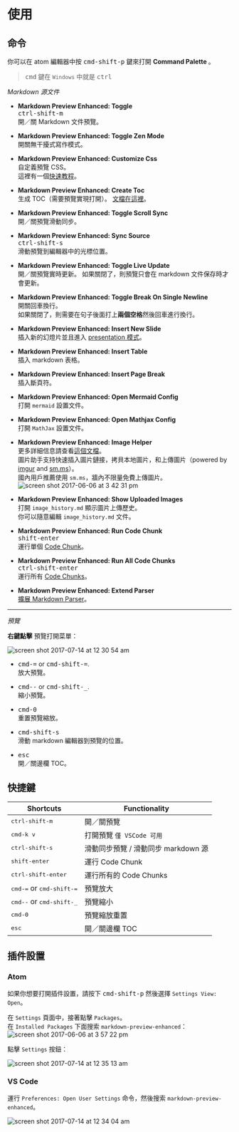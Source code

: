 # 使用

## 命令

你可以在 atom 編輯器中按 <kbd>cmd-shift-p</kbd> 鍵來打開 <strong> Command Palette </strong>。

> <kbd>cmd</kbd> 鍵在 `Windows` 中就是 <kbd>ctrl</kbd>

_Markdown 源文件_

- <strong>Markdown Preview Enhanced: Toggle</strong>  
  <kbd>ctrl-shift-m</kbd>  
  開／關 Markdown 文件預覽。

- <strong>Markdown Preview Enhanced: Toggle Zen Mode </strong>  
  開關無干擾式寫作模式。

- <strong>Markdown Preview Enhanced: Customize Css</strong>  
  自定義預覽 CSS。  
  這裡有一個[快速教程](zh-tw/customize-css.md)。

- <strong>Markdown Preview Enhanced: Create Toc </strong>  
  生成 TOC（需要預覽實現打開）。 [文檔在這裡](zh-tw/toc.md)。

- <strong>Markdown Preview Enhanced: Toggle Scroll Sync </strong>  
  開／關預覽滑動同步。

- <strong>Markdown Preview Enhanced: Sync Source </strong>  
  <kbd>ctrl-shift-s</kbd>  
  滑動預覽到編輯器中的光標位置。

- <strong>Markdown Preview Enhanced: Toggle Live Update </strong>  
   開／關預覽實時更新。
  如果關閉了，則預覽只會在 markdown 文件保存時才會更新。

- <strong>Markdown Preview Enhanced: Toggle Break On Single Newline </strong>  
  開關回車換行。  
  如果關閉了，則需要在句子後面打上**兩個空格**然後回車進行換行。

- <strong>Markdown Preview Enhanced: Insert New Slide </strong>  
  插入新的幻燈片並且進入 [presentation 模式](zh-tw/presentation.md)。

- <strong>Markdown Preview Enhanced: Insert Table </strong>  
  插入 markdown 表格。

- <strong>Markdown Preview Enhanced: Insert Page Break </strong>  
  插入斷頁符。

- <strong> Markdown Preview Enhanced: Open Mermaid Config</strong>  
  打開 `mermaid` 設置文件。

- <strong> Markdown Preview Enhanced: Open Mathjax Config </strong>  
   打開 `MathJax` 設置文件。

- <strong>Markdown Preview Enhanced: Image Helper</strong>  
  更多詳細信息請查看[這個文檔](zh-tw/image-helper.md)。  
  圖片助手支持快速插入圖片鏈接，拷貝本地圖片，和上傳圖片（powered by [imgur](http://imgur.com/) and [sm.ms](https://sm.ms/)）。  
  國內用戶推薦使用 `sm.ms`，牆內不限量免費上傳圖片。  
  ![screen shot 2017-06-06 at 3 42 31 pm](https://user-images.githubusercontent.com/1908863/26850896-c43be8e2-4ace-11e7-802d-6a7b51bf3130.png)

- <strong>Markdown Preview Enhanced: Show Uploaded Images</strong>  
  打開 `image_history.md` 顯示圖片上傳歷史。  
  你可以隨意編輯 `image_history.md` 文件。

- <strong>Markdown Preview Enhanced: Run Code Chunk </strong>  
  <kbd>shift-enter</kbd>  
  運行單個 [Code Chunk](zh-tw/code-chunk.md)。

- <strong>Markdown Preview Enhanced: Run All Code Chunks </strong>  
  <kbd>ctrl-shift-enter</kbd>  
  運行所有 [Code Chunks](zh-tw/code-chunk.md)。

- <strong>Markdown Preview Enhanced: Extend Parser</strong>  
  [擴展 Markdown Parser](zh-tw/extend-parser.md)。

---

_預覽_

**右鍵點擊** 預覽打開菜單：

![screen shot 2017-07-14 at 12 30 54 am](https://user-images.githubusercontent.com/1908863/28199502-b9ba39c6-682b-11e7-8bb9-89661100389e.png)

- <kbd>cmd-=</kbd> or <kbd>cmd-shift-=</kbd>.  
  放大預覽。

- <kbd>cmd--</kbd> or <kbd>cmd-shift-\_</kbd>.  
  縮小預覽。

- <kbd>cmd-0</kbd>  
  重置預覽縮放。

- <kbd>cmd-shift-s</kbd>  
  滑動 markdown 編輯器到預覽的位置。

- <kbd>esc</kbd>  
  開／關邊欄 TOC。

## 快捷鍵

| Shortcuts                                   | Functionality                       |
| ------------------------------------------- | ----------------------------------- |
| <kbd>ctrl-shift-m</kbd>                     | 開／關預覽                          |
| <kbd>cmd-k v</kbd>                          | 打開預覽 `僅 VSCode 可用`           |
| <kbd>ctrl-shift-s</kbd>                     | 滑動同步預覽 / 滑動同步 markdown 源 |
| <kbd>shift-enter</kbd>                      | 運行 Code Chunk                     |
| <kbd>ctrl-shift-enter</kbd>                 | 運行所有的 Code Chunks              |
| <kbd>cmd-=</kbd> or <kbd>cmd-shift-=</kbd>  | 預覽放大                            |
| <kbd>cmd--</kbd> or <kbd>cmd-shift-\_</kbd> | 預覽縮小                            |
| <kbd>cmd-0</kbd>                            | 預覽縮放重置                        |
| <kbd>esc</kbd>                              | 開／關邊欄 TOC                      |

## 插件設置

### Atom

如果你想要打開插件設置，請按下 <kbd>cmd-shift-p</kbd> 然後選擇 `Settings View: Open`。

在 `Settings` 頁面中，接著點擊 `Packages`。  
在 `Installed Packages` 下面搜索 `markdown-preview-enhanced`：
![screen shot 2017-06-06 at 3 57 22 pm](https://user-images.githubusercontent.com/1908863/26851561-d6b1ca30-4ad0-11e7-96fd-6e436b5de45b.png)

點擊 `Settings` 按鈕：

![screen shot 2017-07-14 at 12 35 13 am](https://user-images.githubusercontent.com/1908863/28199574-50595dbc-682c-11e7-9d94-264e46387da8.png)

### VS Code

運行 `Preferences: Open User Settings` 命令，然後搜索 `markdown-preview-enhanced`。

![screen shot 2017-07-14 at 12 34 04 am](https://user-images.githubusercontent.com/1908863/28199551-2719acb8-682c-11e7-8163-e064ad8fe41c.png)
